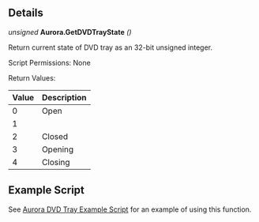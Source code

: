 ## Details

_unsigned_ **Aurora.GetDVDTrayState** _()_

Return current state of DVD tray as an 32-bit unsigned integer.

Script Permissions: None

Return Values:

| Value | Description |
| ----- | ----------- |
| 0     | Open        |
| 1     |             |
| 2     | Closed      |
| 3     | Opening     |
| 4     | Closing     |

## Example Script

See [Aurora DVD Tray Example Script](./example-scripts/ExampleAuroraDVDTray/Main.lua) for an example of using this function.
